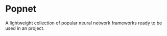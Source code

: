 # Popnet
A lightweight   collection of popular neural network frameworks ready to be used in an project.

